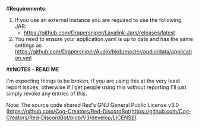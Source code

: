 #**Requirements**:
1. If you use an external instance you are required to use the following JAR:
    - <https://github.com/Drapersniper/Lavalink-Jars/releases/latest>
2. You need to ensure your application.yaml is up to date and has the same settings as <https://github.com/Drapersniper/Audio/blob/master/audio/data/application.yml>



##**NOTES - READ ME**

I'm expecting things to be broken, if you are using this at the very least report issues, otherwise if I get people using this without reporting I'll just simply revoke any entries of this.


Note: The source code shared Red's GNU General Public License v3.0 (https://github.com/Cog-Creators/Red-DiscordBot(https://github.com/Cog-Creators/Red-DiscordBot/blob/V3/develop/LICENSE).
